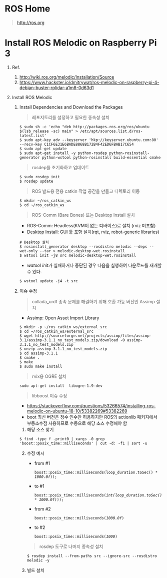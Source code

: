# ROS Home
  > http://ros.org
  
# Install ROS Melodic on Raspberry Pi 3
  1. Ref.
     1. http://wiki.ros.org/melodic/Installation/Source
     2. https://www.hackster.io/dmitrywat/ros-melodic-on-raspberry-pi-4-debian-buster-rplidar-a1m8-0d63d1
  
  2. Install ROS Melodic
     1. Install Dependencies and Download the Packages
        > 레포지토리를 설정하고 필요한 종속성 설치
        <pre><code>$ sudo sh -c 'echo "deb http://packages.ros.org/ros/ubuntu $(lsb_release -sc) main" > /etc/apt/sources.list.d/ros-latest.list' 
        $ sudo apt-key adv --keyserver 'hkp://keyserver.ubuntu.com:80' --recv-key C1CF6E31E6BADE8868B172B4F42ED6FBAB17C654
        $ sudo apt-get update
        $ sudo apt-get install -y python-rosdep python-rosinstall-generator python-wstool python-rosinstall build-essential cmake</code></pre>

        > rosdep를 초기화하고 업데이트
        <pre><code>$ sudo rosdep init  
        $ rosdep update</code></pre>

        > ROS 발드용 전용 catkin 작업 공간을 만들고 디렉토리 이동
        <pre><code>$ mkdir ~/ros_catkin_ws  
        $ cd ~/ros_catkin_ws</code></pre>

        > ROS-Comm (Bare Bones) 또는 Desktop Install 설치
        * ROS-Comm: Headless(KVM이 없는 디바이스)로 설치 (rviz 미포함)
        * Desktop Install: GUI 툴 포함 설치(rqt, rviz, robot-generic libraries)
        <pre><code># Desktop 설치
        $ rosinstall_generator desktop --rosdistro melodic --deps --wet-only --tar > melodic-desktop-wet.rosinstall
        $ wstool init -j8 src melodic-desktop-wet.rosinstall</code></pre>
        * <i>watool init</i>가 실패하거나 중단된 경우 다음을 실행하여 다운로드를 재개할 수 있다.
        <pre><code>$ wstool update -j4 -t src</code></pre>

     2. 이슈 수정
        > collada_urdf 종속 문제를 해결하기 위해 호환 가능 버전인 Assimp 설치
        * Assimp: Open Asset Import Library
        <pre><code>$ mkdir -p ~/ros_catkin_ws/external_src
        $ cd ~/ros_catkin_ws/external_src
        $ wget http://sourceforge.net/projects/assimp/files/assimp-3.1/assimp-3.1.1_no_test_models.zip/download -O assimp-3.1.1_no_test_models.zip
        $ unzip assimp-3.1.1_no_test_models.zip
        $ cd assimp-3.1.1
        $ cmake .
        $ make
        $ sudo make install</code></pre>

        > rvix용 OGRE 설치
        <pre><code>sudo apt-get install  libogre-1.9-dev</code></pre>

        > libboost 이슈 수정
        * https://stackoverflow.com/questions/53266574/installing-ros-melodic-on-ubuntu-18-10/53382269#53382269
        * boot 최신 버전은 정수 인수만 허용하지만 ROS의 actionlib 패키지에서 부동소수점 사용하므로 수동으로 해당 소스 수정해야 함

        1. 해당 소스 찾기
        <pre><code>$ find -type f -print0 | xargs -0 grep 'boost::posix_time::milliseconds' | cut -d: -f1 | sort -u</code></pre>
        2. 수정 예시
           * from #1
             <pre><code>boost::posix_time::milliseconds(loop_duration.toSec() * <i>1000.0f</i>));</code></pre>
           * to #1
             <pre><code>boost::posix_time::milliseconds(<i>int(loop_duration.toSec() * 1000.0f)</i>));</code></pre>

           * from #2
             <pre><code>boost::posix_time::milliseconds(<i>1000.0f</i>)</code></pre>
           * to #2
             <pre><code>boost::posix_time::milliseconds(<i>1000</i>)</code></pre>

           > rosdep 도구로 나머지 종속성 설치
           <pre><code>$ rosdep install --from-paths src --ignore-src --rosdistro melodic -y</code></pre>

        3. 빌드 설치
           <pre><code></code></pre>